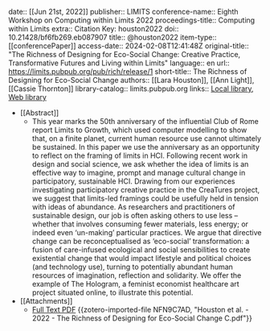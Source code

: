 date:: [[Jun 21st, 2022]]
publisher:: LIMITS
conference-name:: Eighth Workshop on Computing within Limits 2022
proceedings-title:: Computing within Limits
extra:: Citation Key: houston2022
doi:: 10.21428/bf6fb269.eb087907
title:: @houston2022
item-type:: [[conferencePaper]]
access-date:: 2024-02-08T12:41:48Z
original-title:: "The Richness of Designing for Eco-Social Change: Creative Practice, Transformative Futures and Living within Limits"
language:: en
url:: https://limits.pubpub.org/pub/rich/release/1
short-title:: The Richness of Designing for Eco-Social Change
authors:: [[Lara Houston]], [[Ann Light]], [[Cassie Thornton]]
library-catalog:: limits.pubpub.org
links:: [Local library](zotero://select/groups/2386895/items/GYCLXY4V), [Web library](https://www.zotero.org/groups/2386895/items/GYCLXY4V)

- [[Abstract]]
	- This year marks the 50th anniversary of the influential Club of Rome report Limits to Growth, which used computer modelling to show that, on a finite planet, current human resource use cannot ultimately be sustained. In this paper we use the anniversary as an opportunity to reflect on the framing of limits in HCI. Following recent work in design and social science, we ask whether the idea of limits is an effective way to imagine, prompt and manage cultural change in participatory, sustainable HCI. Drawing from our experiences investigating participatory creative practice in the CreaTures project, we suggest that limits-led framings could be usefully held in tension with ideas of abundance. As researchers and practitioners of sustainable design, our job is often asking others to use less – whether that involves consuming fewer materials, less energy; or indeed even ‘un-making’ particular practices. We argue that directive change can be reconceptualised as ‘eco-social’ transformation: a fusion of care-infused ecological and social sensibilities to create existential change that would impact lifestyle and political choices (and technology use), turning to potentially abundant human resources of imagination, reflection and solidarity. We offer the example of The Hologram, a feminist economist healthcare art project situated online, to illustrate this potential.
- [[Attachments]]
	- [Full Text PDF](https://limits.pubpub.org/pub/rich/download/pdf) {{zotero-imported-file NFN9C7AD, "Houston et al. - 2022 - The Richness of Designing for Eco-Social Change C.pdf"}}